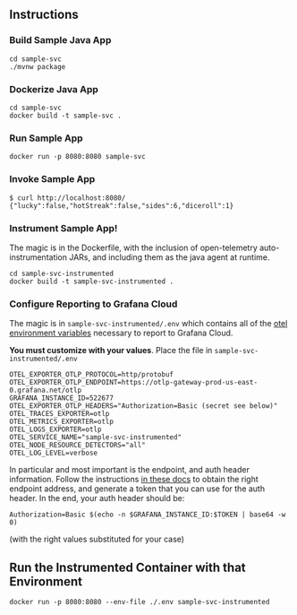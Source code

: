 ## Instructions

### Build Sample Java App

```
cd sample-svc
./mvnw package
```

### Dockerize Java App

```
cd sample-svc 
docker build -t sample-svc .
```

### Run Sample App

```
docker run -p 8080:8080 sample-svc
```

### Invoke Sample App

```
$ curl http://localhost:8080/
{"lucky":false,"hotStreak":false,"sides":6,"diceroll":1}
```

### Instrument Sample App!

The magic is in the Dockerfile, with the inclusion of open-telemetry auto-instrumentation JARs,
and including them as the java agent at runtime.

```
cd sample-svc-instrumented
docker build -t sample-svc-instrumented .
```

### Configure Reporting to Grafana Cloud

The magic is in `sample-svc-instrumented/.env` which contains all of the [otel
environment variables](https://opentelemetry.io/docs/specs/otel/configuration/sdk-environment-variables/) necessary to report to Grafana Cloud.

**You must customize with your values**.  Place the file in `sample-svc-instrumented/.env`

```
OTEL_EXPORTER_OTLP_PROTOCOL=http/protobuf
OTEL_EXPORTER_OTLP_ENDPOINT=https://otlp-gateway-prod-us-east-0.grafana.net/otlp
GRAFANA_INSTANCE_ID=522677
OTEL_EXPORTER_OTLP_HEADERS="Authorization=Basic (secret see below)"
OTEL_TRACES_EXPORTER=otlp
OTEL_METRICS_EXPORTER=otlp
OTEL_LOGS_EXPORTER=otlp
OTEL_SERVICE_NAME="sample-svc-instrumented"
OTEL_NODE_RESOURCE_DETECTORS="all"
OTEL_LOG_LEVEL=verbose
```

In particular and most important is the endpoint, and auth header information. 
Follow the instructions [in these docs](https://grafana.com/docs/grafana-cloud/monitor-infrastructure/otlp/send-data-otlp/) to obtain the right endpoint address, and generate a token that
you can use for the auth header. In the end, your auth header should be:

`Authorization=Basic $(echo -n $GRAFANA_INSTANCE_ID:$TOKEN | base64 -w 0)`

(with the right values substituted for your case)

## Run the Instrumented Container with that Environment

`docker run -p 8080:8080 --env-file ./.env sample-svc-instrumented`



